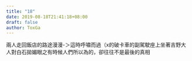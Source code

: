 ```yaml
---
title: "18"
date: 2019-08-18T21:41:18+08:00
draft: false
author: ToxGa
---
```


兩人走回飯店的路途漫漫-＞這時呼嘯而過（x的破卡車的副駕駛座上坐著吉野大人對白石拋媚眼之有時候人們所以為的，卻往往不是最後的真相
